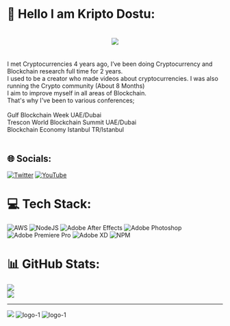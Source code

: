 # 💫 Hello I am Kripto Dostu:
<h1 align="center">
 <img src="https://user-images.githubusercontent.com/76253089/188308191-72551bee-17e0-4d87-9200-a9f7bb11a545.png" />
</h1>
<br>I met Cryptocurrencies 4 years ago, I’ve been doing Cryptocurrency and Blockchain research full time for 2 years.<br>I used to be a creator who made videos about cryptocurrencies. I was also running the Crypto community (About 8 Months)<br>I aim to improve myself in all areas of Blockchain. <br>That's why I've been to various conferences;<br><br>Gulf Blockchain Week UAE/Dubai<br>Trescon World Blockchain Summit UAE/Dubai<br>Blockchain Economy Istanbul TR/Istanbul<br><br>


## 🌐 Socials:
[![Twitter](https://img.shields.io/badge/Twitter-%231DA1F2.svg?logo=Twitter&logoColor=white)](https://twitter.com/0xkriptodostu) [![YouTube](https://img.shields.io/badge/YouTube-%23FF0000.svg?logo=YouTube&logoColor=white)](https://www.youtube.com/channel/UCWVxXSMiJzWEweYdFD4QKJg) 

# 💻 Tech Stack:
![AWS](https://img.shields.io/badge/AWS-%23FF9900.svg?style=for-the-badge&logo=amazon-aws&logoColor=white) ![NodeJS](https://img.shields.io/badge/node.js-6DA55F?style=for-the-badge&logo=node.js&logoColor=white) ![Adobe After Effects](https://img.shields.io/badge/Adobe%20After%20Effects-9999FF.svg?style=for-the-badge&logo=Adobe%20After%20Effects&logoColor=white) ![Adobe Photoshop](https://img.shields.io/badge/adobephotoshop-%2331A8FF.svg?style=for-the-badge&logo=adobephotoshop&logoColor=white) ![Adobe Premiere Pro](https://img.shields.io/badge/Adobe%20Premiere%20Pro-9999FF.svg?style=for-the-badge&logo=Adobe%20Premiere%20Pro&logoColor=white) ![Adobe XD](https://img.shields.io/badge/Adobe%20XD-470137?style=for-the-badge&logo=Adobe%20XD&logoColor=#FF61F6) ![NPM](https://img.shields.io/badge/NPM-%23000000.svg?style=for-the-badge&logo=npm&logoColor=white)
# 📊 GitHub Stats:
![](https://github-readme-stats.vercel.app/api?username=kriptodostu&theme=gruvbox&hide_border=false&include_all_commits=true&count_private=false)<br/>
![](https://github-readme-streak-stats.herokuapp.com/?user=kriptodostu&theme=gruvbox&hide_border=false)<br/>


---
[![](https://visitcount.itsvg.in/api?id=kriptodostu&icon=1&color=2)](https://visitcount.itsvg.in)
![logo-1](https://user-images.githubusercontent.com/76253089/188308136-6f78b48d-fdfc-4243-b5b6-4a27d124003c.png)
![logo-1](https://user-images.githubusercontent.com/76253089/188308191-72551bee-17e0-4d87-9200-a9f7bb11a545.png)

